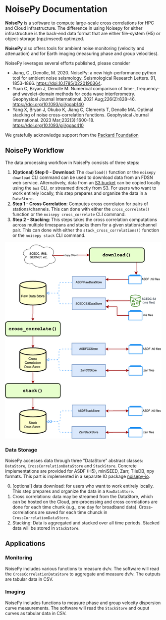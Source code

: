 # NoisePy Documentation

**NoisePy** is a software to compute large-scale cross correlations for HPC and Cloud infrastructure. The difference in using Noisepy for either infrastructure is the back-end data format that are either file-system (H5) or object-storage (npz/mseed) optimzed.

**NoisePy** also offers tools for ambient noise monitoring (velocity and attenuation) and for Earth imaging (measuring phase and group velocities).

NoisePy leverages several efforts published, please consider

* Jiang, C., Denolle, M. 2020. NoisePy: a new high-performance python tool for ambient noise seismology. Seismological Research Letters. 91, 1853-1866. https://doi.10.1785/0220190364.
* Yuan C, Bryan J, Denolle M. Numerical comparison of time-, frequency-and wavelet-domain methods for coda wave interferometry. Geophysical Journal International. 2021 Aug;226(2):828-46.  https://doi.org/10.1093/gji/ggab140
* Yang X, Bryan J, Okubo K, Jiang C, Clements T, Denolle MA. Optimal stacking of noise cross-correlation functions. Geophysical Journal International. 2023 Mar;232(3):1600-18. https://doi.org/10.1093/gji/ggac410

We gratefully acknowledge support from the [Packard Foundation](https://www.packard.org)


## NoisePy Workflow

The data processing workflow in NoisePy consists of three steps:

1. **(Optional) Step 0 - Download**: The `download()` function or the `noisepy download` CLI command can be used to download data from an FDSN web service. Alternatively, data from an [S3 bucket](https://s3.console.aws.amazon.com/s3/buckets/scedc-pds) can be copied locally using the `aws` CLI, or streamed directly from S3. For users who want to work entirely locally, this step prepares and organize the data in a ``DataStore``.
2. **Step 1 - Cross Correlation**: Computes cross correlaton for pairs of stations/channels. This can done with either the `cross_correlate()` function or the `noisepy cross_correlate` CLI command.
3. **Step 2 - Stacking**: This steps takes the cross correlation computations across multiple timespans and stacks them for a given station/channel pair. This can done with either the `stack_cross_correlations()` function or the `noisepy stack` CLI command.

<img src="https://github.com/noisepy/NoisePy/blob/main/docs_old/figures/data_flow.png?raw=true">

### Data Storage

NoisePy accesses data through three "DataStore" abstract classes: `DataStore`, `CrossCorrelationDataStore` and `StackStore`. Concrete implementations are provided for ASDF (H5), miniSEED, Zarr, TileDB, npy formats. This part is implemented in a separate IO package [noisepy-io](https://github.com/noisepy/noisepy-io).

0. [optional] data download: for users who want to work entirely locally. This step prepares and organize the data in a ``RawDataStore``.
1. Cross correlations: data may be streamed from the DataStore, which can be hosted on the Cloud, pre-processing and cross correlations are done for each time chunk (e.g., one day for broadband data). Cross-correlations are saved for each time chunck in ``CrossCorrelationDataStore``.
2. Stacking: Data is aggregated and stacked over all time periods. Stacked data will be stored in ``StackStore``.

## Applications
### Monitoring
NoisePy includes various functions to measure dv/v. The software will read the ``CrossCorrelationDataStore`` to aggregate and measure dv/v. The outputs are tabular data in CSV.

### Imaging
NoisePy includes functions to measure phase and group velocity dispersion curve measurements. The software will read the ``StackStore`` and ouput curves as tabular data in CSV.
